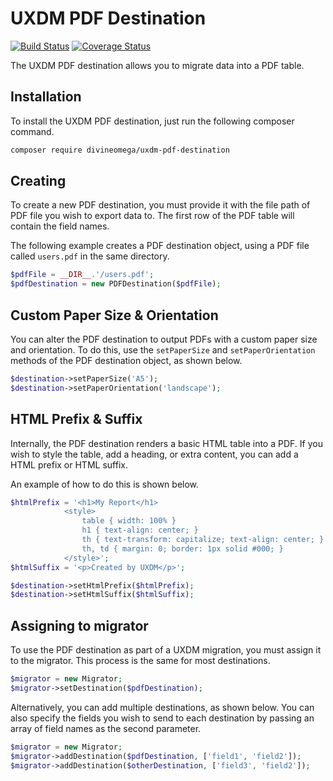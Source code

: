 # UXDM PDF Destination

[![Build Status](https://travis-ci.com/DivineOmega/uxdm-pdf-destination.svg?branch=master)](https://travis-ci.com/DivineOmega/uxdm-pdf-destination)
[![Coverage Status](https://coveralls.io/repos/github/DivineOmega/uxdm-pdf-destination/badge.svg?branch=master)](https://coveralls.io/github/DivineOmega/uxdm-pdf-destination?branch=master)

The UXDM PDF destination allows you to migrate data into a PDF table.

## Installation

To install the UXDM PDF destination, just run the following composer 
command.

```bash
composer require divineomega/uxdm-pdf-destination
```

## Creating

To create a new PDF destination, you must provide it with the file path 
of PDF file you wish to export data to. The first row of the PDF table 
will contain the field names.

The following example creates a PDF destination object, using a PDF 
file called `users.pdf` in the same directory.

```php
$pdfFile = __DIR__.'/users.pdf';
$pdfDestination = new PDFDestination($pdfFile);
```

## Custom Paper Size & Orientation

You can alter the PDF destination to output PDFs with a custom paper 
size and orientation. To do this, use the `setPaperSize` and 
`setPaperOrientation` methods of the PDF destination object, as shown 
below. 

```php
$destination->setPaperSize('A5');
$destination->setPaperOrientation('landscape');
```

## HTML Prefix & Suffix

Internally, the PDF destination renders a basic HTML table into a PDF. 
If you wish to style the table, add a heading, or extra content, you can
add a HTML prefix or HTML suffix.

An example of how to do this is shown below.

```php
$htmlPrefix = '<h1>My Report</h1>
            <style>
                table { width: 100% }
                h1 { text-align: center; }
                th { text-transform: capitalize; text-align: center; } 
                th, td { margin: 0; border: 1px solid #000; }
            </style>';
$htmlSuffix = '<p>Created by UXDM</p>';

$destination->setHtmlPrefix($htmlPrefix);
$destination->setHtmlSuffix($htmlSuffix);
```

## Assigning to migrator

To use the PDF destination as part of a UXDM migration, you must assign 
it to the migrator. This process is the same for most destinations.

```php
$migrator = new Migrator;
$migrator->setDestination($pdfDestination);
```

Alternatively, you can add multiple destinations, as shown below. You 
can also specify the fields you wish to send to each destination by 
passing an array of field names as the second parameter.

```php
$migrator = new Migrator;
$migrator->addDestination($pdfDestination, ['field1', 'field2']);
$migrator->addDestination($otherDestination, ['field3', 'field2']);
```
